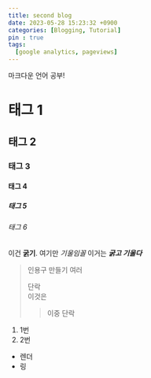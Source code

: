 ```yaml
---
title: second blog
date: 2023-05-28 15:23:32 +0900
categories: [Blogging, Tutorial]
pin : true
tags:
  [google analytics, pageviews]
---
```

마크다운 언어 공부!

# 태그 1
## 태그 2
### 태그 3
#### 태그 4
##### 태그 5
###### 태그 6
이건 **굵기**.
여기만 *기울임꼴*
이거는 ***굵고 기울다***
>인용구 만들기
>여러
>
>단락<br>
>이것은
>
>>이중 단락
1. 1번
2. 2번
- 렌더
- 링